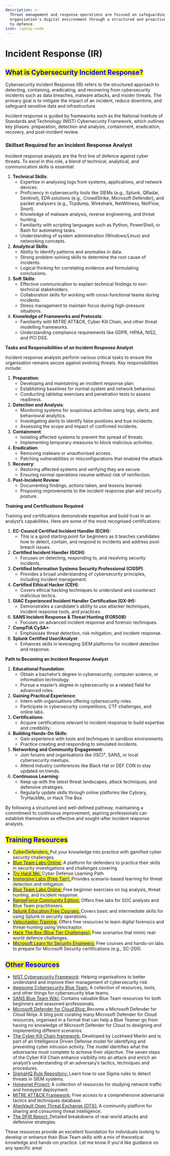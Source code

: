```yaml
---
description: >-
  Threat management and response operations are focused on safeguarding an
  organisation's digital environment through a structured and proactive approach
  to defence.
icon: laptop-code
---
```


# Incident Response (IR)

## <mark style="color:blue;">**What is Cybersecurity Incident Response?**</mark>

Cybersecurity Incident Response (IR) refers to the structured approach to detecting, containing, eradicating, and recovering from cybersecurity incidents such as data breaches, malware attacks, and insider threats. The primary goal is to mitigate the impact of an incident, reduce downtime, and safeguard sensitive data and infrastructure.

Incident response is guided by frameworks such as the National Institute of Standards and Technology (NIST) Cybersecurity Framework, which outlines key phases: preparation, detection and analysis, containment, eradication, recovery, and post-incident review.

### **Skillset Required for an Incident Response Analyst**

Incident response analysts are the first line of defence against cyber threats. To excel in this role, a blend of technical, analytical, and communication skills is essential:

1. **Technical Skills**:
   * Expertise in analysing logs from systems, applications, and network devices.
   * Proficiency in cybersecurity tools like SIEMs (e.g., Splunk, QRadar, Sentinel), EDR solutions (e.g., CrowdStrike, Microsoft Defender), and packet analysers (e.g., Tcpdump, Wireshark, NetWitness, NetFlow, Snort).
   * Knowledge of malware analysis, reverse engineering, and threat hunting.
   * Familiarity with scripting languages such as Python, PowerShell, or Bash for automating tasks.
   * Understanding of system administration (Windows/Linux) and networking concepts.
2. **Analytical Skills**:
   * Ability to identify patterns and anomalies in data.
   * Strong problem-solving skills to determine the root cause of incidents.
   * Logical thinking for correlating evidence and formulating conclusions.
3. **Soft Skills**:
   * Effective communication to explain technical findings to non-technical stakeholders.
   * Collaboration skills for working with cross-functional teams during incidents.
   * Stress management to maintain focus during high-pressure situations.
4. **Knowledge of Frameworks and Protocols**:
   * Familiarity with MITRE ATT\&CK, Cyber Kill Chain, and other threat modelling frameworks.
   * Understanding compliance requirements like GDPR, HIPAA, NIS2, and PCI DSS.

**Tasks and Responsibilities of an Incident Response Analyst**

Incident response analysts perform various critical tasks to ensure the organisation remains secure against evolving threats. Key responsibilities include:

1. **Preparation**:
   * Developing and maintaining an incident response plan.
   * Establishing baselines for normal system and network behaviour.
   * Conducting tabletop exercises and penetration tests to assess readiness.
2. **Detection and Analysis**:
   * Monitoring systems for suspicious activities using logs, alerts, and behavioural analytics.
   * Investigating alerts to identify false positives and true incidents.
   * Assessing the scope and impact of confirmed incidents.
3. **Containment**:
   * Isolating affected systems to prevent the spread of threats.
   * Implementing temporary measures to block malicious activities.
4. **Eradication**:
   * Removing malware or unauthorised access.
   * Patching vulnerabilities or misconfigurations that enabled the attack.
5. **Recovery**:
   * Restoring affected systems and verifying they are secure.
   * Ensuring normal operations resume without risk of reinfection.
6. **Post-Incident Review**:
   * Documenting findings, actions taken, and lessons learned.
   * Proposing improvements to the incident response plan and security posture.

**Training and Certifications Required**

Training and certifications demonstrate expertise and build trust in an analyst’s capabilities. Here are some of the most recognised certifications:

1. **EC-Council Certified Incident Handler (ECIH):**
   * This is a good starting point for beginners as it teaches candidates how to detect, contain, and respond to incidents and address post-breach issues.
2. **Certified Incident Handler (GCIH)**:
   * Focuses on detecting, responding to, and resolving security incidents.
3. **Certified Information Systems Security Professional (CISSP)**:
   * Provides a broad understanding of cybersecurity principles, including incident management.
4. **Certified Ethical Hacker (CEH)**:
   * Covers ethical hacking techniques to understand and counteract malicious tactics.
5. **GIAC Experienced Incident Handler Certification (GX-IH):**
   * &#x20;Demonstrates a candidate's ability to use attacker techniques, incident response tools, and practices.
6. **SANS Incident Response & Threat Hunting (FOR508)**:
   * Focuses on advanced incident response and forensic techniques.
7. **CompTIA CySA+**:
   * Emphasises threat detection, risk mitigation, and incident response.
8. **Splunk Certified User/Analyst**:
   * Enhances skills in leveraging SIEM platforms for incident detection and response.

**Path to Becoming an Incident Response Analyst**

1. **Educational Foundation**:
   * Obtain a bachelor’s degree in cybersecurity, computer science, or information technology.
   * Pursue a master’s degree in cybersecurity or a related field for advanced roles.
2. **Gaining Practical Experience**:
   * Intern with organisations offering cybersecurity roles.
   * Participate in cybersecurity competitions, CTF challenges, and online labs.
3. **Certifications**:
   * Acquire certifications relevant to incident response to build expertise and credibility.
4. **Building Hands-On Skills**:
   * Gain experience with tools and techniques in sandbox environments.
   * Practice creating and responding to simulated incidents.
5. **Networking and Community Engagement**:
   * Join forums and organisations like (ISC)², SANS, or local cybersecurity meetups.
   * Attend industry conferences like Black Hat or DEF CON to stay updated on trends.
6. **Continuous Learning**:
   * Keep up with the latest threat landscapes, attack techniques, and defensive strategies.
   * Regularly update skills through online platforms like Cybrary, TryHackMe, or Hack The Box.

By following a structured and well-defined pathway, maintaining a commitment to continuous improvement, aspiring professionals can establish themselves as effective and sought-after incident response analysts.

## <mark style="color:blue;">Training Resources</mark>

* <mark style="color:blue;">CyberDefenders</mark>[<mark style="color:blue;">:</mark> ](https://cyberdefenders.org/blueteam-ctf-challenges/)Put your knowledge into practice with gamified cyber security challenges.
* [<mark style="color:blue;">Blue Team Labs Online:</mark>](https://blueteamlabs.online/) A platform for defenders to practice their skills in security investigations and challenges covering
* [<mark style="color:blue;">Try Hack Me:</mark> ](https://tryhackme.com/r/path/outline/blueteam)Cyber Defense Learning Path
* [<mark style="color:blue;">Immersive Labs (Free Tier):</mark> ](https://www.immersivelabs.com/)Provides scenario-based learning for threat detection and mitigation.&#x20;
* [<mark style="color:blue;">Blue Team Labs Online:</mark> ](https://www.blueteamlabs.online/)Free beginner exercises on log analysis, threat hunting, and incident response.&#x20;
* [<mark style="color:blue;">RangeForce Community Edition:</mark>](https://www.rangeforce.com/) Offers free labs for SOC analysts and Blue Team practitioners.
* [<mark style="color:blue;">Splunk Education Free Courses:</mark> ](https://www.splunk.com/en_us/training/free-courses/overview.html)Covers basic and intermediate skills for using Splunk in security operations.
* [<mark style="color:blue;">Velociraptor Training:</mark>](https://www.velocidex.com/) Offers free resources to learn digital forensics and threat-hunting using Velociraptor.
* [<mark style="color:blue;">Hack The Box (Blue Tier Challenges):</mark>](https://www.hackthebox.com/) Free scenarios that mimic real-world defence challenges.
* [<mark style="color:blue;">Microsoft Learn for Security Engineers:</mark>](https://learn.microsoft.com/en-us/training/roles/security-engineer/) Free courses and hands-on labs to prepare for Microsoft Security certifications (e.g., SC-200).

## <mark style="color:blue;">Other Resources</mark>

* [NIST Cybersecurity Framework](https://www.nist.gov/cyberframework): Helping organisations to better understand and improve their management of cybersecurity risk
* &#x20;[Awesome Cybersecurity Blue Team:](https://github.com/fabacab/awesome-cybersecurity-blueteam) A collection of resources, tools, and other things for cybersecurity blue teams.
* [SANS Blue Team Wiki:](https://wiki.sans.blue/#!index.md) Contains valuable Blue Team resources for both beginners and seasoned professionals.
* [Microsoft Defender for Cloud Blog: ](https://techcommunity.microsoft.com/blog/microsoftdefendercloudblog/become-a-microsoft-defender-for-cloud-ninja/1608761)Become a Microsoft Defender for Cloud Ninja: A blog post curating many Microsoft Defender for Cloud resources, organised in a format that can help a Blue Teamer go from having no knowledge of Microsoft Defender for Cloud to designing and implementing different scenarios.
* [The Cyber Kill Chain framework:](https://www.lockheedmartin.com/en-us/capabilities/cyber/cyber-kill-chain.html) Developed by Lockheed Martin and is part of an Intelligence Driven Defense model for identifying and preventing cyber intrusion activity. The model identifies what the adversaries must complete to achieve their objective. The seven steps of the Cyber Kill Chain enhance visibility into an attack and enrich an analyst’s understanding of an adversary’s tactics, techniques and procedures.
* [SigmaHQ Rule Repository: ](https://github.com/SigmaHQ/sigma)Learn how to use Sigma rules to detect threats in SIEM systems.
* [Honeynet Project:](https://www.honeynet.org/) A collection of resources for studying network traffic and honeypot deployment.
* [MITRE ATT\&CK Framework:](https://attack.mitre.org/) Free access to a comprehensive adversarial tactics and techniques database.
* [AlienVault Open Threat Exchange (OTX):](https://otx.alienvault.com/dashboard/new) A community platform for sharing and consuming threat intelligence.
* &#x20;[The DFIR Report: ](https://thedfirreport.com/)Detailed breakdowns of real-world attacks and defensive strategies.

These resources provide an excellent foundation for individuals looking to develop or enhance their Blue Team skills with a mix of theoretical knowledge and hands-on practice. Let me know if you'd like guidance on any specific area!
